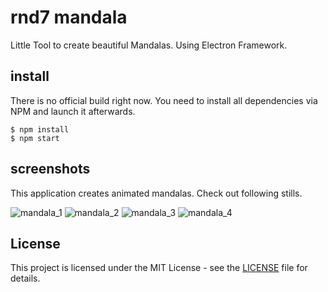 # rnd7 mandala
Little Tool to create beautiful Mandalas. Using Electron Framework.

## install
There is no official build right now. You need to install all dependencies via
NPM and launch it afterwards.

```
$ npm install
$ npm start
```

## screenshots
This application creates animated mandalas. Check out following stills.

![mandala_1](https://raw.githubusercontent.com/rnd7/mandala/master/img/mandala_1.png)
![mandala_2](https://raw.githubusercontent.com/rnd7/mandala/master/img/mandala_2.png)
![mandala_3](https://raw.githubusercontent.com/rnd7/mandala/master/img/mandala_3.png)
![mandala_4](https://raw.githubusercontent.com/rnd7/mandala/master/img/mandala_4.png)

## License
This project is licensed under the MIT License - see the [LICENSE](LICENSE) file for details.
